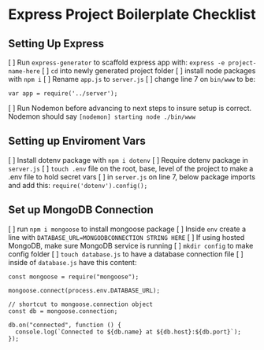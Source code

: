 # Express Project Boilerplate Checklist

## Setting Up Express 

[ ] Run `express-generator` to scaffold express app with: `express -e project-name-here`
[ ] `cd` into newly generated project folder
[ ] install node packages with  `npm i` 
[ ] Rename `app.js` to `server.js`
[ ] change line 7 on `bin/www` to be:
```
var app = require('../server');
```
[ ] Run Nodemon before advancing to next steps to insure setup is correct. Nodemon should say `[nodemon] starting node ./bin/www`

## Setting up Enviroment Vars
[ ] Install dotenv package with `npm i dotenv`
[ ] Require dotenv package in `server.js`
[ ] `touch .env` file on the root, base, level of the project to make a .env file to hold secret vars
[ ] in `server.js` on line 7, below package imports and add this: `require('dotenv').config();`

## Set up MongoDB Connection
[ ] run `npm i mongoose` to install mongoose package
[ ] Inside `env` create a line with `DATABASE_URL=MONGODBCONNECTION STRING HERE`
[ ] If using hosted MongoDB, make sure MongoDB service is running
[ ] `mkdir config` to make config folder
[ ] `touch database.js` to have a database connection file
[ ] inside of `database.js` have this content:
```
const mongoose = require("mongoose");

mongoose.connect(process.env.DATABASE_URL);

// shortcut to mongoose.connection object
const db = mongoose.connection;

db.on("connected", function () {
  console.log(`Connected to ${db.name} at ${db.host}:${db.port}`);
});
```